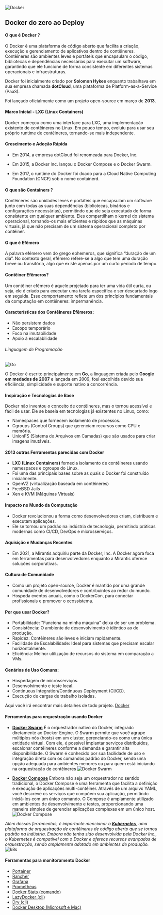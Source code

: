 ![Docker](docker-v2.jpg)

## Docker do zero ao Deploy

#### O que é Docker ?
O Docker é uma plataforma de código aberto que facilita a criação, execução e gerenciamento de aplicativos dentro de contêineres. Contêineres são ambientes leves e portáteis que encapsulam o código, bibliotecas e dependências necessárias para executar um software, garantindo que ele funcione de forma consistente em diferentes sistemas operacionais e infraestruturas.

Docker foi inicialmente criado por **Solomon Hykes** enquanto trabalhava em sua empresa chamada **dotCloud**, uma plataforma de Platform-as-a-Service (PaaS).

Foi lançado oficialmente como um projeto open-source em março de **2013**.

#### Marco Inicial - LXC (Linux Containers)
Docker começou como uma interface para LXC, uma implementação existente de contêineres no Linux. Em pouco tempo, evoluiu para usar seu próprio runtime de contêineres, tornando-se mais independente.

#### Crescimento e Adoção Rápida

 - Em 2014, a empresa dotCloud foi renomeada para Docker, Inc.

 - Em 2015, a Docker Inc. lançou o Docker Compose e o Docker Swarm.

 - Em 2017, o runtime do Docker foi doado para a Cloud Native Computing Foundation (CNCF) sob o nome containerd.

#### O que são Containers ?
Contêineres são unidades leves e portáteis que encapsulam um software junto com todas as suas dependências (bibliotecas, binários e configurações necessárias), permitindo que ele seja executado de forma consistente em qualquer ambiente. Eles compartilham o kernel do sistema operacional, tornando-os mais eficientes e rápidos que as máquinas virtuais, já que não precisam de um sistema operacional completo por contêiner.

#### O que é Efêmero
A palavra efêmero vem do grego ephemeros, que significa “duração de um dia”. 
No contexto geral, efêmero refere-se a algo que tem uma duração breve ou transitória, algo que existe apenas por um curto período de tempo.

#### Contêiner Efêmeros?

Um contêiner efêmero é aquele projetado para ter uma vida útil curta, ou seja, ele é criado para executar uma tarefa específica e ser descartado logo em seguida. Esse comportamento reflete um dos princípios fundamentais da computação em contêineres: impermanência.

#### Características dos Contêineres Efêmeros:
 
 - Não persistem dados
 - Escopo temporário
 - Foco na imutabilidade
 - Apoio à escalabilidade

###### Linguagem de Programação
![Go](go-v1.webp)

O Docker é escrito principalmente em **Go**, a linguagem criada pelo **Google em medados de 2007** e lançada em 2009, foui escolhida devido sua eficiência, simplicidade e suporte nativo a concorrência.

#### Inspiração e Tecnologias de Base
Docker não inventou o conceito de contêineres, mas o tornou acessível e fácil de usar. Ele se baseia em tecnologias já existentes no Linux, como:

 - Namespaces que fornecem isolamento de processos.
 - Cgroups (Control Groups) que gerenciam recursos como CPU e memória.
 - UnionFS (Sistema de Arquivos em Camadas) que são usados para criar imagens imutáveis.

#### 2013 outras Ferramentas parecidas com Docker

 - **LXC (Linux Containers)** fornecia isolamento de contêineres usando namespaces e cgroups do Linux.
 - Foi uma das principais bases sobre as quais o Docker foi construído inicialmente.
 - OpenVZ (virtualização baseada em contêineres)
 - FreeBSD Jails 
 - Xen e KVM (Máquinas Virtuais)

#### Impacto no Mundo da Computação
 - Docker revolucionou a forma como desenvolvedores criam, distribuem e executam aplicações.
 - Ele se tornou um padrão na indústria de tecnologia, permitindo práticas modernas como CI/CD, DevOps e microsserviços.

#### Aquisição e Mudanças Recentes
 - Em 2021, a Mirantis adquiriu parte da Docker, Inc. A Docker agora foca em ferramentas para desenvolvedores enquanto a Mirantis oferece soluções corporativas.

#### Cultura de Comunidade
 - Como um projeto open-source, Docker é mantido por uma grande comunidade de desenvolvedores e contribuintes ao redor do mundo.
 - Hospeda eventos anuais, como o DockerCon, para conectar profissionais e promover o ecossistema.

#### Por que usar Docker?
 - Portabilidade: "Funciona na minha máquina" deixa de ser um problema.
 - Consistência: O ambiente de desenvolvimento é idêntico ao de produção.
 - Rapidez: Contêineres são leves e iniciam rapidamente.
 - Facilidade de Escalabilidade: Ideal para sistemas que precisam escalar horizontalmente.
 - Eficiência: Melhor utilização de recursos do sistema em comparação a VMs.

#### Cenários de Uso Comuns:
 - Hospedagem de microsserviços.
 - Desenvolvimento e teste local.
 - Continuous Integration/Continuous Deployment (CI/CD).
 - Execução de cargas de trabalho isoladas.

Aqui você irá encontrar mais detalhes de todo projeto. [Docker](https://www.docker.com/)

#### Ferramentas para orquestração usando Docker
 - [**Docker Swarm**](https://docs.docker.com/engine/swarm/)
 É o orquestrador nativo do Docker, integrado diretamente ao Docker Engine. O Swarm permite que você agrupe múltiplos nós (hosts) em um cluster, gerenciando-os como uma única entidade virtual. Com ele, é possível implantar serviços distribuídos, escalonar contêineres conforme a demanda e garantir alta disponibilidade. O Swarm é conhecido por sua facilidade de uso e integração direta com os comandos padrão do Docker, sendo uma opção adequada para ambientes menores ou para quem está iniciando na orquestração de contêineres
![Docker Swarm](./swarm-v1.png)

 - [**Docker Compose**](https://docs.docker.com/compose/)
 Embora não seja um orquestrador no sentido tradicional, o Docker Compose é uma ferramenta que facilita a definição e execução de aplicações multi-contêiner. Através de um arquivo YAML, você descreve os serviços que compõem sua aplicação, permitindo iniciá-los com um único comando. O Compose é amplamente utilizado em ambientes de desenvolvimento e testes, proporcionando uma maneira simples de gerenciar aplicações complexas em um único host.
![Docker Compose](./compose-v1.jpg)

*Além dessas ferramentas, é importante mencionar o [**Kubernetes**](https://kubernetes.io), uma plataforma de orquestração de contêineres de código aberto que se tornou padrão na indústria. Embora não tenha sido desenvolvida pela Docker Inc., o Kubernetes é compatível com o Docker e oferece recursos avançados de orquestração, sendo amplamente adotado em ambientes de produção.*
![k8s](./kubernetes_logo.png)

#### Ferramentas para monitoramento Docker

 - [Portainer](https://www.portainer.io/)
 - [Rancher](https://www.rancher.com)
 - [Grafana](https://grafana.com/docs/grafana/latest/setup-grafana/installation/)
 - [Prometheus](https://prometheus.io/docs/introduction/first_steps/)
 - [Docker Stats (comando)](https://docs.docker.com/reference/cli/docker/container/stats)
 - [LazyDocker (cli)](https://github.com/jesseduffield/lazydocker?tab=readme-ov-file)
 - [Dry (cli)](https://github.com/moncho/dry?tab=readme-ov-file)
 - [Docker Desktop (Microsoft e Mac)](https://www.docker.com/products/docker-desktop)
